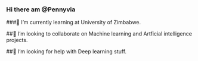 ### Hi there am @Pennyvia
###🌱 I’m currently learning at University of Zimbabwe.

##👯 I’m looking to collaborate on  Machine learning and Artficial intelligence projects.

##🤔 I’m looking for help with Deep learning stuff.

<!--
**Pennyvia/Pennyvia** is a ✨ _special_ ✨ repository because its `README.md` (this file) appears on your GitHub profile.

Here are some ideas to get you started:

- 🌱 I’m currently learning at University of Zimbabwe
- 👯 I’m looking to collaborate on  Machine learning and Artficial intelligence projects.
- 🤔 I’m looking for help with Deeo learning stuff.
- 💬 Ask me about ...
- 📫 How to reach me: ...
- 😄 Pronouns: ...
- ⚡ Fun fact: ...
-->
